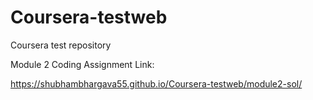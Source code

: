 # Coursera-testweb
Coursera test repository

Module 2 Coding Assignment Link:

<https://shubhambhargava55.github.io/Coursera-testweb/module2-sol/>

